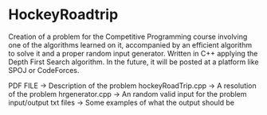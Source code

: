# HockeyRoadtrip

Creation of a problem for the Competitive Programming course involving one of the algorithms learned on it, accompanied by
an efficient algorithm to solve it and a proper random input generator. Written in C++ applying the Depth First Search
algorithm. 
In the future, it will be posted at a platform like SPOJ or CodeForces.

PDF FILE -> Description of the problem
hockeyRoadTrip.cpp -> A resolution of the problem
hrgenerator.cpp -> An random valid input for the problem
input/output txt files -> Some examples of what the output should be
